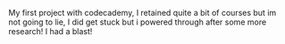 My first project with codecademy, I retained quite a bit of courses but im not going to lie, I did get stuck but i powered through after some more research! I had a blast!
